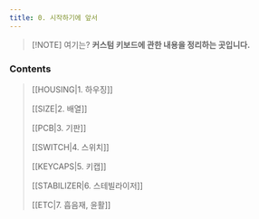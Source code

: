 ```yaml
---
title: 0. 시작하기에 앞서
---
```


> [!NOTE] 여기는?
> **커스텀 키보드에 관한 내용을 정리하는 곳입니다.**


### Contents

> [[HOUSING|1. 하우징]]
> 
> [[SIZE|2. 배열]]
> 
> [[PCB|3. 기판]]
> 
> [[SWITCH|4. 스위치]]
> 
> [[KEYCAPS|5. 키캡]]
> 
> [[STABILIZER|6. 스테빌라이저]]
> 
> [[ETC|7. 흡음재, 윤활]]

